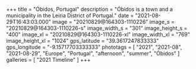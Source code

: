 +++
title = "Óbidos, Portugal"
description = "Óbidos is a town and a municipality in the Leiria District of Portugal."
date = "2021-08-29T16:43:03.000"
image = "20210829@164303-1110226"
image_s = "20210829@164303-1110226-s"
image_width_s = "301"
image_height_s = "400"
image_xl = "20210829@164303-1110226-xl"
image_width_xl = "769"
image_height_xl = "1024"
gps_latitude = "39.3617247833333"
gps_longitude = "-9.15717703333333"
phototags = [ "2021", "2021-08", "2021-08-29", "Europe", "Portugal", "afternoon", "summer", "Óbidos" ]
galleries = [ "2021 Timeline" ]
+++
